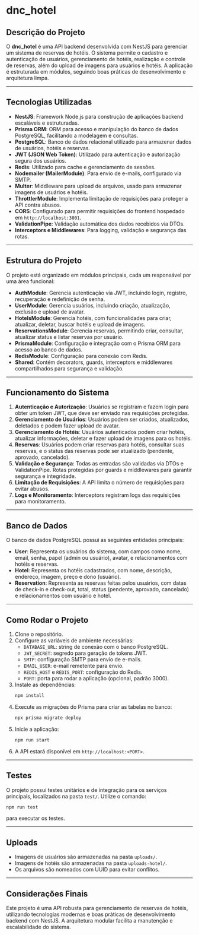 # dnc_hotel

## Descrição do Projeto

O **dnc_hotel** é uma API backend desenvolvida com NestJS para gerenciar um sistema de reservas de hotéis. O sistema permite o cadastro e autenticação de usuários, gerenciamento de hotéis, realização e controle de reservas, além do upload de imagens para usuários e hotéis. A aplicação é estruturada em módulos, seguindo boas práticas de desenvolvimento e arquitetura limpa.

---

## Tecnologias Utilizadas

- **NestJS**: Framework Node.js para construção de aplicações backend escaláveis e estruturadas.
- **Prisma ORM**: ORM para acesso e manipulação do banco de dados PostgreSQL, facilitando a modelagem e consultas.
- **PostgreSQL**: Banco de dados relacional utilizado para armazenar dados de usuários, hotéis e reservas.
- **JWT (JSON Web Token)**: Utilizado para autenticação e autorização segura dos usuários.
- **Redis**: Utilizado para cache e gerenciamento de sessões.
- **Nodemailer (MailerModule)**: Para envio de e-mails, configurado via SMTP.
- **Multer**: Middleware para upload de arquivos, usado para armazenar imagens de usuários e hotéis.
- **ThrottlerModule**: Implementa limitação de requisições para proteger a API contra abusos.
- **CORS**: Configurado para permitir requisições do frontend hospedado em `http://localhost:3001`.
- **ValidationPipe**: Validação automática dos dados recebidos via DTOs.
- **Interceptors e Middlewares**: Para logging, validação e segurança das rotas.

---

## Estrutura do Projeto

O projeto está organizado em módulos principais, cada um responsável por uma área funcional:

- **AuthModule**: Gerencia autenticação via JWT, incluindo login, registro, recuperação e redefinição de senha.
- **UserModule**: Gerencia usuários, incluindo criação, atualização, exclusão e upload de avatar.
- **HotelsModule**: Gerencia hotéis, com funcionalidades para criar, atualizar, deletar, buscar hotéis e upload de imagens.
- **ReservationsModule**: Gerencia reservas, permitindo criar, consultar, atualizar status e listar reservas por usuário.
- **PrismaModule**: Configuração e integração com o Prisma ORM para acesso ao banco de dados.
- **RedisModule**: Configuração para conexão com Redis.
- **Shared**: Contém decorators, guards, interceptors e middlewares compartilhados para segurança e validação.

---

## Funcionamento do Sistema

1. **Autenticação e Autorização**: Usuários se registram e fazem login para obter um token JWT, que deve ser enviado nas requisições protegidas.
2. **Gerenciamento de Usuários**: Usuários podem ser criados, atualizados, deletados e podem fazer upload de avatar.
3. **Gerenciamento de Hotéis**: Usuários autenticados podem criar hotéis, atualizar informações, deletar e fazer upload de imagens para os hotéis.
4. **Reservas**: Usuários podem criar reservas para hotéis, consultar suas reservas, e o status das reservas pode ser atualizado (pendente, aprovado, cancelado).
5. **Validação e Segurança**: Todas as entradas são validadas via DTOs e ValidationPipe. Rotas protegidas por guards e middlewares para garantir segurança e integridade.
6. **Limitação de Requisições**: A API limita o número de requisições para evitar abusos.
7. **Logs e Monitoramento**: Interceptors registram logs das requisições para monitoramento.

---

## Banco de Dados

O banco de dados PostgreSQL possui as seguintes entidades principais:

- **User**: Representa os usuários do sistema, com campos como nome, email, senha, papel (admin ou usuário), avatar, e relacionamentos com hotéis e reservas.
- **Hotel**: Representa os hotéis cadastrados, com nome, descrição, endereço, imagem, preço e dono (usuário).
- **Reservation**: Representa as reservas feitas pelos usuários, com datas de check-in e check-out, total, status (pendente, aprovado, cancelado) e relacionamentos com usuário e hotel.

---

## Como Rodar o Projeto

1. Clone o repositório.
2. Configure as variáveis de ambiente necessárias:
   - `DATABASE_URL`: string de conexão com o banco PostgreSQL.
   - `JWT_SECRET`: segredo para geração de tokens JWT.
   - `SMTP`: configuração SMTP para envio de e-mails.
   - `EMAIL_USER`: e-mail remetente para envio.
   - `REDIS_HOST` e `REDIS_PORT`: configuração do Redis.
   - `PORT`: porta para rodar a aplicação (opcional, padrão 3000).
3. Instale as dependências:
   ```bash
   npm install
   ```
4. Execute as migrações do Prisma para criar as tabelas no banco:
   ```bash
   npx prisma migrate deploy
   ```
5. Inicie a aplicação:
   ```bash
   npm run start
   ```
6. A API estará disponível em `http://localhost:<PORT>`.

---

## Testes

O projeto possui testes unitários e de integração para os serviços principais, localizados na pasta `test/`. Utilize o comando:

```bash
npm run test
```

para executar os testes.

---

## Uploads

- Imagens de usuários são armazenadas na pasta `uploads/`.
- Imagens de hotéis são armazenadas na pasta `uploads-hotel/`.
- Os arquivos são nomeados com UUID para evitar conflitos.

---

## Considerações Finais

Este projeto é uma API robusta para gerenciamento de reservas de hotéis, utilizando tecnologias modernas e boas práticas de desenvolvimento backend com NestJS. A arquitetura modular facilita a manutenção e escalabilidade do sistema.

